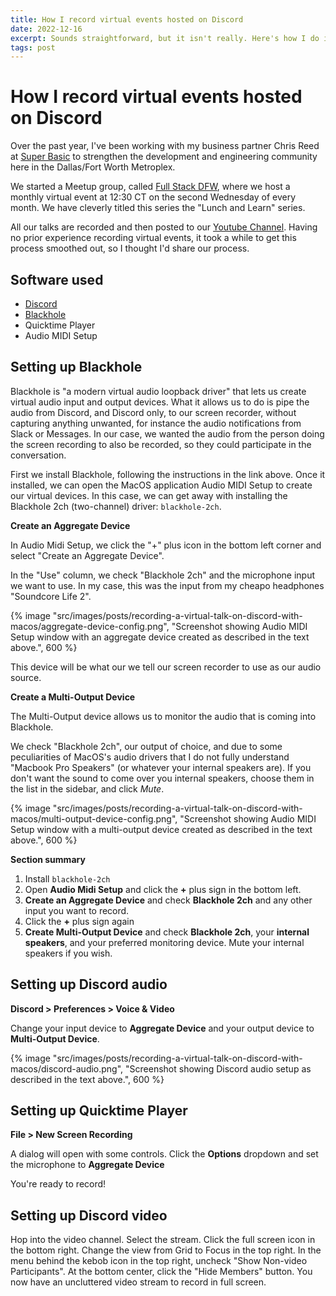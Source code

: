 ```yaml
---
title: How I record virtual events hosted on Discord
date: 2022-12-16
excerpt: Sounds straightforward, but it isn't really. Here's how I do it using only free and included software on MacOS.
tags: post
---
```


# How I record virtual events hosted on Discord

Over the past year, I've been working with my business partner Chris Reed at [Super Basic](https://superbasic.xyz) to strengthen the development and engineering community here in the Dallas/Fort Worth Metroplex.

We started a Meetup group, called [Full Stack DFW](https://fullstackdfw.com), where we host a monthly virtual event at 12:30 CT on the second Wednesday of every month. We have cleverly titled this series the "Lunch and Learn" series.

All our talks are recorded and then posted to our [Youtube Channel](https://www.youtube.com/channel/UCQXogK1LsaUnMAefsG9255w). Having no prior experience recording virtual events, it took a while to get this process smoothed out, so I thought I'd share our process.

## Software used

- [Discord](https://discord.com)
- [Blackhole](https://github.com/ExistentialAudio/BlackHole#installation-instructions)
- Quicktime Player
- Audio MIDI Setup

## Setting up Blackhole

Blackhole is "a modern virtual audio loopback driver" that lets us create virtual audio input and output devices. What it allows us to do is pipe the audio from Discord, and Discord only, to our screen recorder, without capturing anything unwanted, for instance the audio notifications from Slack or Messages. In our case, we wanted the audio from the person doing the screen recording to also be recorded, so they could participate in the conversation.

First we install Blackhole, following the instructions in the link above. Once it installed, we can open the MacOS application Audio MIDI Setup to create our virtual devices. In this case, we can get away with installing the Blackhole 2ch (two-channel) driver: `blackhole-2ch`.

**Create an Aggregate Device**

In Audio Midi Setup, we click the "+" plus icon in the bottom left corner and select "Create an Aggregate Device".

In the "Use" column, we check "Blackhole 2ch" and the microphone input we want to use. In my case, this was the input from my cheapo headphones "Soundcore Life 2".

{% image "src/images/posts/recording-a-virtual-talk-on-discord-with-macos/aggregate-device-config.png", "Screenshot showing Audio MIDI Setup window with an aggregate device created as described in the text above.", 600 %}

This device will be what our we tell our screen recorder to use as our audio source.

**Create a Multi-Output Device**

The Multi-Output device allows us to monitor the audio that is coming into Blackhole.

We check "Blackhole 2ch", our output of choice, and due to some peculiarities of MacOS's audio drivers that I do not fully understand "Macbook Pro Speakers" (or whatever your internal speakers are). If you don't want the sound to come over you internal speakers, choose them in the list in the sidebar, and click *Mute*.


{% image "src/images/posts/recording-a-virtual-talk-on-discord-with-macos/multi-output-device-config.png", "Screenshot showing Audio MIDI Setup window with a multi-output device created as described in the text above.", 600 %}

**Section summary**

1. Install `blackhole-2ch`
2. Open **Audio Midi Setup** and click the **+** plus sign in the bottom left.
3. **Create an Aggregate Device** and check **Blackhole 2ch** and any other input you want to record.
4. Click the **+** plus sign again
5. **Create Multi-Output Device** and check **Blackhole 2ch**, your **internal speakers**, and your preferred monitoring device. Mute your internal speakers if you wish.

## Setting up Discord audio

**Discord > Preferences > Voice & Video**

Change your input device to **Aggregate Device** and your output device to **Multi-Output Device**.

{% image "src/images/posts/recording-a-virtual-talk-on-discord-with-macos/discord-audio.png", "Screenshot showing Discord audio setup as described in the text above.", 600 %}

## Setting up Quicktime Player

**File > New Screen Recording**

A dialog will open with some controls. Click the **Options** dropdown and set the microphone to **Aggregate Device**

You're ready to record!

## Setting up Discord video

Hop into the video channel. Select the stream. Click the full screen icon in the bottom right. Change the view from Grid to Focus in the top right. In the menu behind the kebob icon in the top right, uncheck "Show Non-video Participants". At the bottom center, click the "Hide Members" button. You now have an uncluttered video stream to record in full screen.


